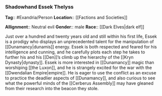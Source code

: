 ### Shadowhand Essek Thelyss
**Tag**:: #Exandria/Person
**Location**:: [[Factions and Societies]]

**Allignment**:: Neutral evil
**Gender**:: male
**Race**:: [[Dark Elves|dark elf]]

Just over a hundred and twenty years old and still within his first life, Essek is a prodigy who displays an unprecedented talent for the manipulation of [[Dunamancy|dunamis]] energy. Essek is both respected and feared for his intelligence and cunning, and he carefully plots each step he takes to further his and his [[Den]]’s climb up the hierarchy of the [[Kryn Dynasty|dynasty]]. Essek is more interested in [[Dunamancy]] magic than worshiping [[the Luxon]], and he is strangely excited for the war with the [[Dwendalian Empire|empire]]. He is eager to use the conflict as an excuse to practice the deadlier aspects of [[Dunamancy]], and also curious to see what the powerful minds of the [[Cerberus Assembly]] may have gleaned from their research into the beacon they stole.